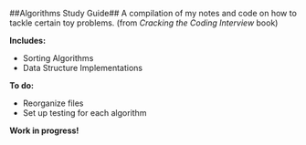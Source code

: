 ##Algorithms Study Guide##
A compilation of my notes and code on how to tackle certain toy problems. (from *Cracking the Coding Interview* book)

**Includes:**

- Sorting Algorithms
- Data Structure Implementations

**To do:**

- Reorganize files
- Set up testing for each algorithm


**Work in progress!**